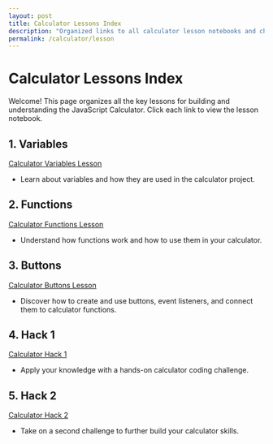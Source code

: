 ```yaml
---
layout: post
title: Calculator Lessons Index
description: "Organized links to all calculator lesson notebooks and challenges."
permalink: /calculator/lesson
---
```


# Calculator Lessons Index

Welcome! This page organizes all the key lessons for building and understanding the JavaScript Calculator. Click each link to view the lesson notebook.

## 1. Variables
[Calculator Variables Lesson](https://adityas-2010.github.io/Calculator-lesson/csp/calculator/variables)
- Learn about variables and how they are used in the calculator project.

## 2. Functions
[Calculator Functions Lesson](https://adityas-2010.github.io/Calculator-lesson/_notebooks/CSP/Calculator-lessons/2025-08-21-functions)
- Understand how functions work and how to use them in your calculator.

## 3. Buttons
[Calculator Buttons Lesson](https://adityas-2010.github.io/Calculator-lesson/_notebooks/CSP/Calculator-lessons/2025-08-20-buttons)
- Discover how to create and use buttons, event listeners, and connect them to calculator functions.

## 4. Hack 1
[Calculator Hack 1](https://adityas-2010.github.io/Calculator-lesson/csp/calculator/hack1)
- Apply your knowledge with a hands-on calculator coding challenge.

## 5. Hack 2
[Calculator Hack 2](https://adityas-2010.github.io/Calculator-lesson/csp/calculator/hack2)
- Take on a second challenge to further build your calculator skills.
